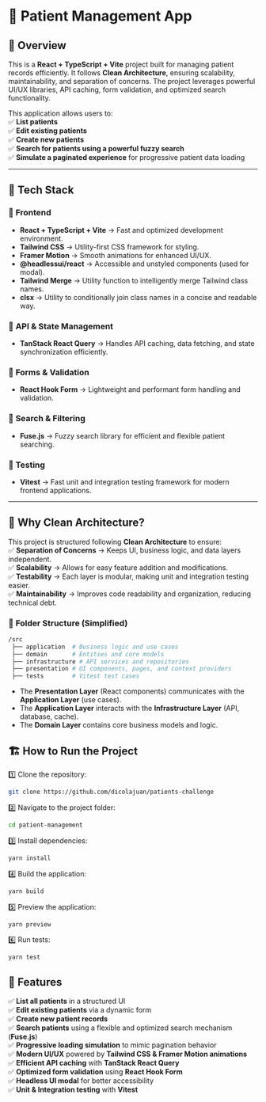 # 🏥 Patient Management App  

## 📌 Overview  

This is a **React + TypeScript + Vite** project built for managing patient records efficiently. It follows **Clean Architecture**, ensuring scalability, maintainability, and separation of concerns. The project leverages powerful UI/UX libraries, API caching, form validation, and optimized search functionality.  

This application allows users to:  
✅ **List patients**  
✅ **Edit existing patients**  
✅ **Create new patients**  
✅ **Search for patients using a powerful fuzzy search**  
✅ **Simulate a paginated experience** for progressive patient data loading  

---

## 🚀 Tech Stack  

### 🔹 **Frontend**  
  - **React + TypeScript + Vite** → Fast and optimized development environment.  
  - **Tailwind CSS** → Utility-first CSS framework for styling.  
  - **Framer Motion** → Smooth animations for enhanced UI/UX.  
  - **@headlessui/react** → Accessible and unstyled components (used for modal).  
  - **Tailwind Merge** → Utility function to intelligently merge Tailwind class names.  
  - **clsx** → Utility to conditionally join class names in a concise and readable way.  

### 🔹 **API & State Management**  
  - **TanStack React Query** → Handles API caching, data fetching, and state synchronization efficiently.  

### 🔹 **Forms & Validation**  
  - **React Hook Form** → Lightweight and performant form handling and validation.  

### 🔹 **Search & Filtering**  
  - **Fuse.js** → Fuzzy search library for efficient and flexible patient searching.  

### 🔹 **Testing**  
  - **Vitest** → Fast unit and integration testing framework for modern frontend applications.  

---

## 🎯 Why Clean Architecture?  

This project is structured following **Clean Architecture** to ensure:  
✅ **Separation of Concerns** → Keeps UI, business logic, and data layers independent.  
✅ **Scalability** → Allows for easy feature addition and modifications.  
✅ **Testability** → Each layer is modular, making unit and integration testing easier.  
✅ **Maintainability** → Improves code readability and organization, reducing technical debt.  

### 🔹 **Folder Structure (Simplified)**  
```bash
/src
 ├── application  # Business logic and use cases
 ├── domain       # Entities and core models
 ├── infrastructure # API services and repositories
 ├── presentation # UI components, pages, and context providers
 ├── tests        # Vitest test cases
```
  - The **Presentation Layer** (React components) communicates with the **Application Layer** (use cases).
  - The **Application Layer** interacts with the **Infrastructure Layer** (API, database, cache).
  - The **Domain Layer** contains core business models and logic.

## 🏗 How to Run the Project
1️⃣ Clone the repository:
```bash
git clone https://github.com/dicolajuan/patients-challenge
```

2️⃣ Navigate to the project folder: 
```bash
cd patient-management
```

3️⃣ Install dependencies:
```bash
yarn install
```

4️⃣ Build the application:
```bash
yarn build
```

5️⃣ Preview the application:
```bash
yarn preview
```

6️⃣ Run tests:
```bash
yarn test
```

## 🎯 Features  

✅ **List all patients** in a structured UI  
✅ **Edit existing patients** via a dynamic form  
✅ **Create new patient records**  
✅ **Search patients** using a flexible and optimized search mechanism (**Fuse.js**)  
✅ **Progressive loading simulation** to mimic pagination behavior  
✅ **Modern UI/UX** powered by **Tailwind CSS & Framer Motion animations**  
✅ **Efficient API caching** with **TanStack React Query**  
✅ **Optimized form validation** using **React Hook Form**  
✅ **Headless UI modal** for better accessibility  
✅ **Unit & Integration testing** with **Vitest**  
